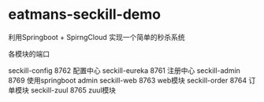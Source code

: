 # eatmans-seckill-demo
利用Springboot + SpirngCloud 实现一个简单的秒杀系统

各模块的端口

seckill-config  8762 配置中心
seckill-eureka  8761 注册中心
seckill-admin  8769 使用springboot admin
seckill-web  8763  web模块
seckill-order 8764  订单模块
seckill-zuul  8765  zuul模块
